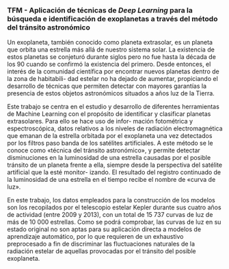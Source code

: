 ### TFM - Aplicación de técnicas de _Deep Learning_ para la búsqueda e identificación de exoplanetas a través del método del tránsito astronómico

Un exoplaneta, también conocido como planeta extrasolar, es un planeta que orbita una estrella más allá de nuestro sistema solar. La existencia de estos planetas se conjeturó durante siglos pero no fue hasta la década de los 90 cuando se confirmó la existencia del primero. Desde entonces, el interés de la comunidad científica por encontrar nuevos planetas dentro de la zona de habitabili- dad estelar no ha dejado de aumentar, propiciando el desarrollo de técnicas que permiten detectar con mayores garantías la presencia de estos objetos astronómicos situados a años luz de la Tierra.

Este trabajo se centra en el estudio y desarrollo de diferentes herramientas de Machine Learning con el propósito de identificar y clasificar planetas extrasolares. Para ello se hace uso de infor- mación fotométrica y espectroscópica, datos relativos a los niveles de radiación electromagnética que emanan de la estrella orbitada por el exoplaneta una vez detectados por los filtros paso banda de los satélites artificiales. A este método se le conoce como «técnica del tránsito astronómico», y permite detectar disminuciones en la luminosidad de una estrella causadas por el posible tránsito de un planeta frente a ella, siempre desde la perspectiva del satélite artificial que la esté monitor- izando. El resultado del registro continuado de la luminosidad de una estrella en el tiempo recibe el nombre de «curva de luz».

En este trabajo, los datos empleados para la construcción de los modelos son los recopilados por el telescopio estelar Kepler durante sus cuatro años de actividad (entre 2009 y 2013), con un total de 15 737 curvas de luz de más de 10 000 estrellas. Como se podrá comprobar, las curvas de luz en su estado original no son aptas para su aplicación directa a modelos de aprendizaje automático, por lo que requieren de un exhaustivo preprocesado a fin de discriminar las fluctuaciones naturales de la radiación estelar de aquellas provocadas por el tránsito del posible exoplaneta.
